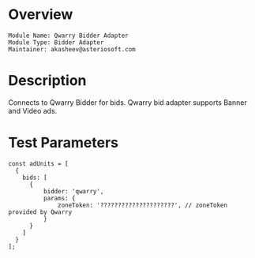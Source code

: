 # Overview

```
Module Name: Qwarry Bidder Adapter
Module Type: Bidder Adapter
Maintainer: akasheev@asteriosoft.com
```

# Description

Connects to Qwarry Bidder for bids.
Qwarry bid adapter supports Banner and Video ads.

# Test Parameters
```
const adUnits = [
  {
    bids: [
      {
          bidder: 'qwarry',
          params: {
              zoneToken: '?????????????????????', // zoneToken provided by Qwarry
          }
      }
    ]
  }
];
```
